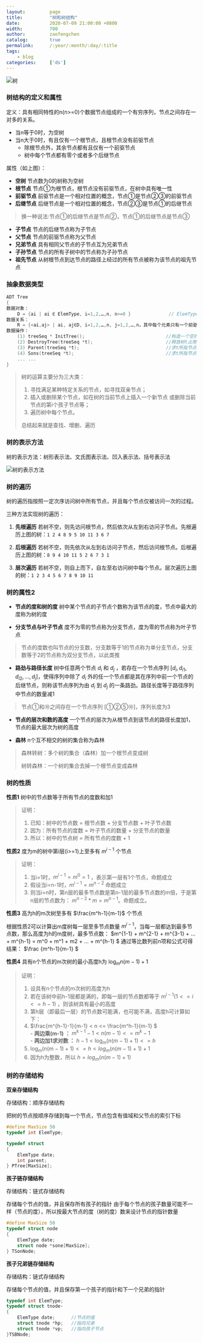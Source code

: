 ```yaml
---
layout:         page
title:          "树和树结构"
date:           2020-07-09 21:00:00 +0800
width:          700
author:         zaofengchen
catalog:        true
permalink:      /:year/:month/:day/:title
tags:
    - blog
categories:     ['ds']
---
```


<!-- 渲染公式 -->
<script src="{{ site.url }}/static/js/MathJax.js?config=TeX-AMS-MML_HTMLorMML" type="text/javascript"></script>
<script type="text/x-mathjax-config">
    MathJax.Hub.Config({
        tex2jax: {
        skipTags: ['script', 'noscript', 'style', 'textarea', 'pre'],
        inlineMath: [['$','$']]
        }
    });
</script>
<!-- 渲染公式 -->

<img src="http://tva4.sinaimg.cn/large/7d4c6366gy1ggkhkeo6j9j20go0b40ty.jpg" alt="树" width="{{ page.width}}" align="bottom" />

### 树结构的定义和属性
定义：具有相同特性的n(n>=0)个数据节点组成的一个有穷序列，节点之间存在一对多的关系。
- 当n等于0时，为空树
- 当n大于0时，有且仅有一个根节点，且根节点没有前驱节点
    - 除根节点外，其余节点都有且仅有一个前驱节点
    - 树中每个节点都有零个或者多个后继节点


属性（如上图）：
- **空树** 节点数为0的树称为空树
- **根节点** 节点①为根节点，根节点没有前驱节点，在树中具有唯一性
- **前驱节点** 前驱节点是一个相对位置的概念，节点①是节点②③的前驱节点
- **后继节点** 后继节点是一个相对位置的概念，节点②③是节点①的后继节点
>换一种说法:节点①的后继节点是节点②，节点①的后继节点是节点③
- **子节点** 节点的后继节点称为子节点
- **父节点** 节点的前驱节点称为父节点
- **兄弟节点** 具有相同父节点的子节点互为兄弟节点
- **子孙节点** 节点的所有子树中的节点称为子孙节点
- **祖先节点** 从树根节点到达节点的路径上经过的所有节点被称为该节点的祖先节点




### 抽象数据类型
```C
ADT Tree
{
数据对象：
    D = {ai | ai ∈ ElemType, i=1,2,…,n, n>=0 }              // ElemType为类型标识符
数据关系：
    R = {<ai,aj> | ai, aj∈D, i=1,2,…,n, j=1,2,…,n，其中每个元素只有一个前驱节点 ，可以有零个或多个后继节点，有且仅有一个元素（根节点）没有前驱节点 }
数据操作：
    (1) treeSeq * InitTree();                              //构造一个空的树t      
    (2) DestroyTree(treeSeq *t);                           //释放树t占用的内存空间      
    (3) Parent(treeSeq *t);                                //求t所指节点的双亲结点      
    (4) Sons(treeSeq *t);                                  //求t所指节点的子孙节点      
    ... ...
}
```
>树的运算主要分为三大类：
>1. 寻找满足某种特定关系的节点，如寻找双亲节点；
>2. 插入或删除某个节点，如在树的当前节点上插入一个新节点 或删除当前节点的第i个孩子节点等；
>3. 遍历树中每个节点。
>
>总结起来就是查找、增删、遍历


### 树的表示方法

树的表示方法：树形表示法、文氏图表示法、凹入表示法、括号表示法

<img src="http://tva4.sinaimg.cn/large/7d4c6366gy1ggkigwbmk7j20m709cabq.jpg" alt="树的表示方法" width="{{ page.width}}" align="bottom" />


### 树的遍历
树的遍历指按照一定次序访问树中所有节点，并且每个节点仅被访问一次的过程。

三种方法实现树的遍历：
1. **先根遍历**
若树不空，则先访问根节点，然后依次从左到右访问子节点。先根遍历上图的树：`1 2 4 8 9 5 10 11 3 6 7`

2. **后根遍历**
若树不空，则先依次从左到右访问子节点，然后访问根节点。后根遍历上图的树：`8 9 4 10 11 5 2 6 7 3 1`

3. **层次遍历**
若树不空，则自上而下，自左至右访问树中每个节点。层次遍历上图的树：`1 2 3 4 5 6 7 8 9 10 11`


### 树的属性2
- **节点的度和树的度** 树中某个节点的子节点个数称为该节点的度，节点中最大的度称为树的度

- **分支节点与叶子节点** 度不为零的节点称为分支节点，度为零的节点称为叶子节点
>节点的度数也叫节点的分支数，分支数等于1的节点称为单分支节点，分支数等于2的节点称为双分支节点，以此类推

- **路劲与路径长度** 树中任意两个节点 $d_i$ 和 $d_j$ ，若存在一个节点序列 $[d_i,d_{i1},d_{i2},...,d_j]$，使得序列中除了 $d_i$ 外的任一个节点都是其在序列中前一个节点的后继节点，则称该节点序列为由 $d_i$ 到 $d_j$ 的一条路劲。路径长度等于路径序列中节点的数量减1
>节点①和⑩之间存在一个节点序列 [①②⑤⑩]，序列长度为3 

- **节点的层次和数的高度** 一个节点的层次为从根节点到该节点的路径长度加1，节点的最大层次为树的高度


- **森林** n个互不相交的树的集合称为森林    
>森林转树：多个树的集合（森林）加一个根节点变成树
>
>树转森林：一个树的集合去掉一个根节点变成森林

### 树的性质
**性质1** 树中的节点数等于所有节点的度数和加1

>证明：
>1. 已知：树中的节点数 = 根节点数 + 分支节点数 + 叶子节点数
>2. 因为：所有节点的度数 = 叶子节点的数量 + 分支节点的数量
>3. 所以：树中的节点树 = 所有节点的度数 + 1

**性质2** 度为m的树中第i层(i>=1)上至多有 $m^{i-1}$ 个节点

>证明：
>1. 当i=1时，$m^{i-1}=m^0=1$ ，表示第一层有1个节点，命题成立
>2. 假设当i=n-1时，$m^{i-1}=m^{n-2}$ 命题成立
>3. 则当i=n时，第n层的最多节点数是第n-1层的最多节点数的m倍，于是第n层的节点数为： $m^{n-2}*m=m^{n-1}$。命题成立。

**性质3** 高为h的m次树至多有 $\frac{m^h-1}{m-1}$ 个节点

根据性质2可以计算出m度树每一层至多节点数量 $m^{i-1}$，当每一层都达到最多节点数，那么高度为h的m度树，最多节点数：
$m^{1-1} + m^{2-1} + m^{3-1} + ... + m^{h-1} = m^0 + m^1 + m2 + ... + m^{h-1} $
通过等比数列前n项和公式可得结果： $\frac {m^h-1}{m-1} $

**性质4** 具有n个节点的m次树的最小高度h为 $\log_{m}n(m-1)+1$

>证明：
>1. 设具有n个节点的m次树的高度为h
>2. 若在该树中前h-1层都是满的，即每一层的节点数都等于 $m^{i-1} (1<=i<=h-1)$ ，则该树具有最小的高度
>3. 第h层（即最后一层）的节点数可能满，也可能不满，高度h可计算如下：
>4. $\frac{m^{h-1}-1}{m-1} < n <= \frac{m^h-1}{m-1} $   
    - **两边乘(m-1) ：**   $m^{k-1}-1 < n(m-1) <= m^{k}-1$     
    - **两边加1求对数 ：**    $h-1 < \log_m(n(m-1)+1) <= h$
>5. $\log_m(n(m-1)+1) <= h < log_m(n(m-1)+1)+1$
>6. 因为h为整数，所以 $h=log_m(n(m-1)+1)$


### 树的存储结构

**双亲存储结构**

存储结构：顺序存储结构

把树的节点按顺序存储到每一个节点，节点包含有值域和父节点的索引下标

```C
#define MaxSize 50
typedef int ElemType;

typedef struct
{
    ElemType date;
    int parent;
} PTree[MaxSize];
```

**孩子链存储结构**

存储结构：链式存储结构

存储每个节点的值，并且保存所有孩子的指针
由于每个节点的孩子数量可能不一样（节点的度），所以按最大节点的度（树的度）数来设计节点的指针数量

```C
#define MaxSize 50
typedef struct node
{
    ElemType date;
    struct node *sone[MaxSize];
} TSonNode;
```

**孩子兄弟链存储结构**

存储结构：链式存储结构

存储每个节点的值，并且保存第一个孩子的指针和下一个兄弟的指针

```C
typedef int ElemType;
typedef struct tnode·
{
    ElemType date;      //节点的值
    struct tnode *hp;   //指向兄弟
    struct tnode *vp;   //指向孩子节点
}TSBNode;
```